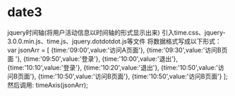 # date3
jquery时间轴(将用户活动信息以时间轴的形式显示出来)
引入time.css、jquery-3.0.0.min.js、time.js、jquery.dotdotdot.js等文件
将数据格式写成以下形式：
var jsonArr = [
        {time:'09:00',value:'访问A页面'},
        {time:'09:30',value:'访问B页面 '},
        {time:'09:50',value:'登录'},
        {time:'10:00',value:'退出'},
        {time:'10:10',value:'登录'},
        {time:'10:20',value:'退出'},
        {time:'10:50',value:'访问B页面'},
        {time:'10:50',value:'访问B页面'},
        {time:'10:50',value:'访问B页面'}
    ];
    然后调用:
    timeAxis(jsonArr);

